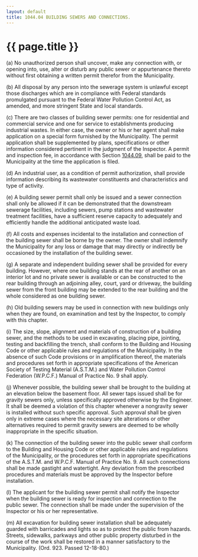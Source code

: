 ```yaml
---
layout: default 
title: 1044.04 BUILDING SEWERS AND CONNECTIONS.
---
```


{{ page.title }}
================

​(a) No unauthorized person shall uncover, make any connection with, or
opening into, use, alter or disturb any public sewer or appurtenance
thereto without first obtaining a written permit therefor from the
Municipality.

​(b) All disposal by any person into the sewerage system is unlawful
except those discharges which are in compliance with Federal standards
promulgated pursuant to the Federal Water Pollution Control Act, as
amended, and more stringent State and local standards.

​(c) There are two classes of building sewer permits: one for
residential and commercial service and one for service to establishments
producing industrial wastes. In either case, the owner or his or her
agent shall make application on a special form furnished by the
Municipality. The permit application shall be supplemented by plans,
specifications or other information considered pertinent in the judgment
of the Inspector. A permit and inspection fee, in accordance with
Section [1044.09](44c7a78e.html), shall be paid to the Municipality at
the time the application is filed.

​(d) An industrial user, as a condition of permit authorization, shall
provide information describing its wastewater constituents and
characteristics and type of activity.

​(e) A building sewer permit shall only be issued and a sewer connection
shall only be allowed if it can be demonstrated that the downstream
sewerage facilities, including sewers, pump stations and wastewater
treatment facilities, have a sufficient reserve capacity to adequately
and efficiently handle the additional anticipated waste load.

​(f) All costs and expenses incidental to the installation and
connection of the building sewer shall be borne by the owner. The owner
shall indemnify the Municipality for any loss or damage that may
directly or indirectly be occasioned by the installation of the building
sewer.

​(g) A separate and independent building sewer shall be provided for
every building. However, where one building stands at the rear of
another on an interior lot and no private sewer is available or can be
constructed to the rear building through an adjoining alley, court, yard
or driveway, the building sewer from the front building may be extended
to the rear building and the whole considered as one building sewer.

​(h) Old building sewers may be used in connection with new buildings
only when they are found, on examination and test by the Inspector, to
comply with this chapter.

​(i) The size, slope, alignment and materials of construction of a
building sewer, and the methods to be used in excavating, placing pipe,
jointing, testing and backfilling the trench, shall conform to the
Building and Housing Code or other applicable rules and regulations of
the Municipality. In the absence of such Code provisions or in
amplification thereof, the materials and procedures set forth in
appropriate specifications of the American Society of Testing Material
(A.S.T.M.) and Water Pollution Control Federation (W.P.C.F.) Manual of
Practice No. 9 shall apply.

​(j) Whenever possible, the building sewer shall be brought to the
building at an elevation below the basement floor. All sewer taps issued
shall be for gravity sewers only, unless specifically approved otherwise
by the Engineer. It shall be deemed a violation of this chapter whenever
a nongravity sewer is installed without such specific approval. Such
approval shall be given only in extreme cases where the necessary site
alterations or other alternatives required to permit gravity sewers are
deemed to be wholly inappropriate in the specific situation.

​(k) The connection of the building sewer into the public sewer shall
conform to the Building and Housing Code or other applicable rules and
regulations of the Municipality, or the procedures set forth in
appropriate specifications of the A.S.T.M. and W.P.C.F. Manual of
Practice No. 9. All such connections shall be made gastight and
watertight. Any deviation from the prescribed procedures and materials
must be approved by the Inspector before installation.

​(l) The applicant for the building sewer permit shall notify the
Inspector when the building sewer is ready for inspection and connection
to the public sewer. The connection shall be made under the supervision
of the Inspector or his or her representative.

​(m) All excavation for building sewer installation shall be adequately
guarded with barricades and lights so as to protect the public from
hazards. Streets, sidewalks, parkways and other public property
disturbed in the course of the work shall be restored in a manner
satisfactory to the Municipality. (Ord. 923. Passed 12-18-80.)
